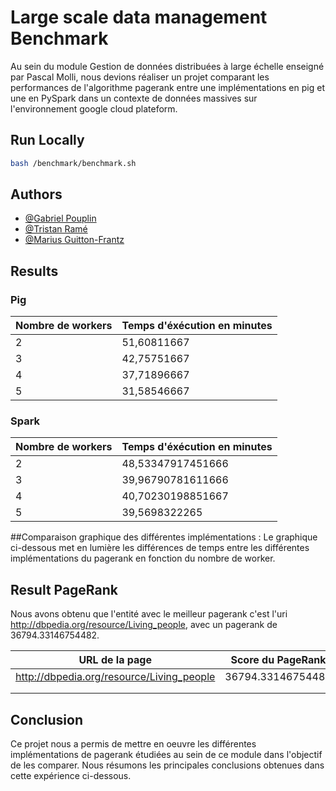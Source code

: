 # Large scale data management Benchmark

Au sein du module Gestion de données distribuées à large échelle enseigné par Pascal Molli, nous devions réaliser un projet comparant les performances de l'algorithme pagerank entre une implémentations en pig et une en PySpark dans un contexte de données massives sur l'environnement google cloud plateform.
## Run Locally

```bash
bash /benchmark/benchmark.sh
```
## Authors

- [@Gabriel Pouplin](https://github.com/Lapin-Obez)
- [@Tristan Ramé](https://github.com/TRRame)
- [@Marius Guitton-Frantz](https://github.com/Guitton-Frantz)


## Results

### Pig

| Nombre de workers | Temps d'éxécution en minutes |
|---|---|
| 2 | 51,60811667 |
| 3 | 42,75751667 |
| 4 | 37,71896667 |
| 5 | 31,58546667 |

### Spark

| Nombre de workers | Temps d'éxécution en minutes |
|---|---|
| 2 | 48,53347917451666 |
| 3 | 39,96790781611666 |
| 4 | 40,70230198851667 |
| 5 | 39,5698322265 |

##Comparaison graphique des différentes implémentations :
Le graphique ci-dessous met en lumière les différences de temps entre les différentes implémentations du pagerank en fonction du nombre de worker.

## Result PageRank
Nous avons obtenu que l'entité avec le meilleur pagerank c'est l'uri http://dbpedia.org/resource/Living_people, avec un pagerank de 36794.33146754482.

| URL de la page | Score du PageRank |
|---|---|
| http://dbpedia.org/resource/Living_people |  36794.33146754482  |
|   |   |
|   |   |


## Conclusion
Ce projet nous a permis de mettre en oeuvre les différentes implémentations de pagerank étudiées au sein de ce module dans l'objectif de les comparer. Nous résumons les principales conclusions obtenues dans cette expérience ci-dessous.
